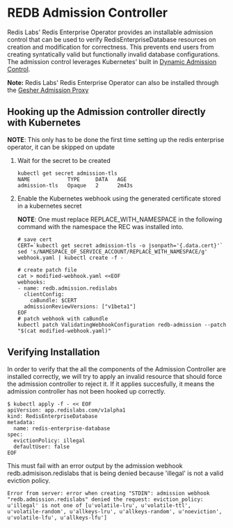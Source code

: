 # REDB Admission Controller

Redis Labs' Redis Enterprise Operator provides an installable admission control that can be used to verify RedisEnterpriseDatabase resources on creation and modification for correctness.  This prevents end users from creating syntatically valid but functionally invalid database configurations.  The admission control leverages Kubernetes' built in [Dynamic Admission Control](https://kubernetes.io/docs/reference/access-authn-authz/extensible-admission-controllers/).

**Note:** Redis Labs' Redis Enterprise Operator can also be installed through the [Gesher Admission Proxy](GESHER.md) 

## Hooking up the Admission controller directly with Kubernetes
**NOTE**: This only has to be done the first time setting up the redis enterprise operator, it can be skipped on update

1. Wait for the secret to be created

    ```shell script
    kubectl get secret admission-tls
    NAME            TYPE     DATA   AGE
    admission-tls   Opaque   2      2m43s
    ```

2. Enable the Kubernetes webhook using the generated certificate stored in a kubernetes secret

      **NOTE**: One must replace REPLACE_WITH_NAMESPACE in the following command with the namespace the REC was installed into.

      ```shell script
      # save cert
      CERT=`kubectl get secret admission-tls -o jsonpath='{.data.cert}'`
      sed 's/NAMESPACE_OF_SERVICE_ACCOUNT/REPLACE_WITH_NAMESPACE/g' webhook.yaml | kubectl create -f -

      # create patch file
      cat > modified-webhook.yaml <<EOF
      webhooks:
      - name: redb.admission.redislabs
        clientConfig:
          caBundle: $CERT
        admissionReviewVersions: ["v1beta1"]
      EOF
      # patch webhook with caBundle
      kubectl patch ValidatingWebhookConfiguration redb-admission --patch "$(cat modified-webhook.yaml)"
      ```
          
## Verifying Installation

In order to verify that the all the components of the Admission Controller are installed correctly, we will try to apply an invalid resource that should force the admission controller to reject it.  If it applies succesfully, it means the admission controller has not been hooked up correctly.

```shell script
$ kubectl apply -f - << EOF
apiVersion: app.redislabs.com/v1alpha1
kind: RedisEnterpriseDatabase
metadata:
  name: redis-enterprise-database
spec:
  evictionPolicy: illegal
  defaultUser: false
EOF
```

This must fail with an error output by the admission webhook redb.admisison.redislabs that is being denied because 'illegal' is not a valid eviction policy.

```shell script
Error from server: error when creating "STDIN": admission webhook "redb.admission.redislabs" denied the request: eviction_policy: u'illegal' is not one of [u'volatile-lru', u'volatile-ttl', u'volatile-random', u'allkeys-lru', u'allkeys-random', u'noeviction', u'volatile-lfu', u'allkeys-lfu']
```
